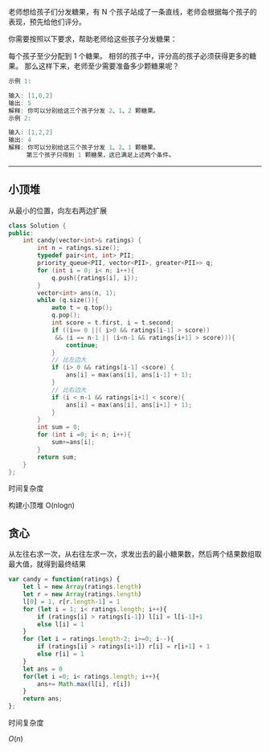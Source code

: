 老师想给孩子们分发糖果，有 N 个孩子站成了一条直线，老师会根据每个孩子的表现，预先给他们评分。

你需要按照以下要求，帮助老师给这些孩子分发糖果：

每个孩子至少分配到 1 个糖果。
相邻的孩子中，评分高的孩子必须获得更多的糖果。
那么这样下来，老师至少需要准备多少颗糖果呢？

```cpp
示例 1:

输入: [1,0,2]
输出: 5
解释: 你可以分别给这三个孩子分发 2、1、2 颗糖果。
示例 2:

输入: [1,2,2]
输出: 4
解释: 你可以分别给这三个孩子分发 1、2、1 颗糖果。
     第三个孩子只得到 1 颗糖果，这已满足上述两个条件。
```

---

## 小顶堆

从最小的位置，向左右两边扩展

```cpp
class Solution {
public:
    int candy(vector<int>& ratings) {
        int n = ratings.size();
        typedef pair<int, int> PII;
        priority_queue<PII, vector<PII>, greater<PII>> q;
        for (int i = 0; i< n; i++){
            q.push({ratings[i], i});
        }
        vector<int> ans(n, 1);
        while (q.size()){
            auto t = q.top();
            q.pop();
            int score = t.first, i = t.second;
            if ((i== 0 ||( i>0 && ratings[i-1] > score))
             && (i == n-1 || (i<n-1 && ratings[i+1] > score))){
                continue;
            }
            // 比左边大
            if (i> 0 && ratings[i-1] <score) {
                ans[i] = max(ans[i], ans[i-1] + 1);
            }
            // 比右边大
            if (i < n-1 && ratings[i+1] < score){
                ans[i] = max(ans[i], ans[i+1] + 1);
            }
        }
        int sum = 0;
        for (int i =0; i< n; i++){
            sum+=ans[i];
        }
        return sum;
    }
};
```

时间复杂度

构建小顶堆 O(nlogn)

## 贪心

从左往右求一次，从右往左求一次，求发出去的最小糖果数，然后两个结果数组取最大值，就得到最终结果

```javascript
var candy = function(ratings) {
    let l = new Array(ratings.length)
    let r = new Array(ratings.length)
    l[0] = 1, r[r.length-1] = 1
    for (let i = 1; i< ratings.length; i++){
        if (ratings[i] > ratings[i-1]) l[i] = l[i-1]+1
        else l[i] = 1
    }
    for (let i = ratings.length-2; i>=0; i--){
        if (ratings[i] > ratings[i+1]) r[i] = r[i+1] + 1
        else r[i] = 1
    }
    let ans = 0
    for(let i =0; i< ratings.length; i++){
        ans+= Math.max(l[i], r[i])
    }
    return ans;
};
```

时间复杂度

$O(n)$
